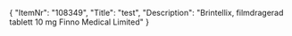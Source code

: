 {
  "ItemNr": "108349",
  "Title": "test",
  "Description": "Brintellix, filmdragerad tablett 10 mg Finno Medical Limited"
}